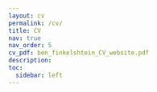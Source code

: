 ```yaml
---
layout: cv
permalink: /cv/
title: CV
nav: true
nav_order: 5
cv_pdf: ben_finkelshtein_CV_website.pdf
description: 
toc:
  sidebar: left
---
```

